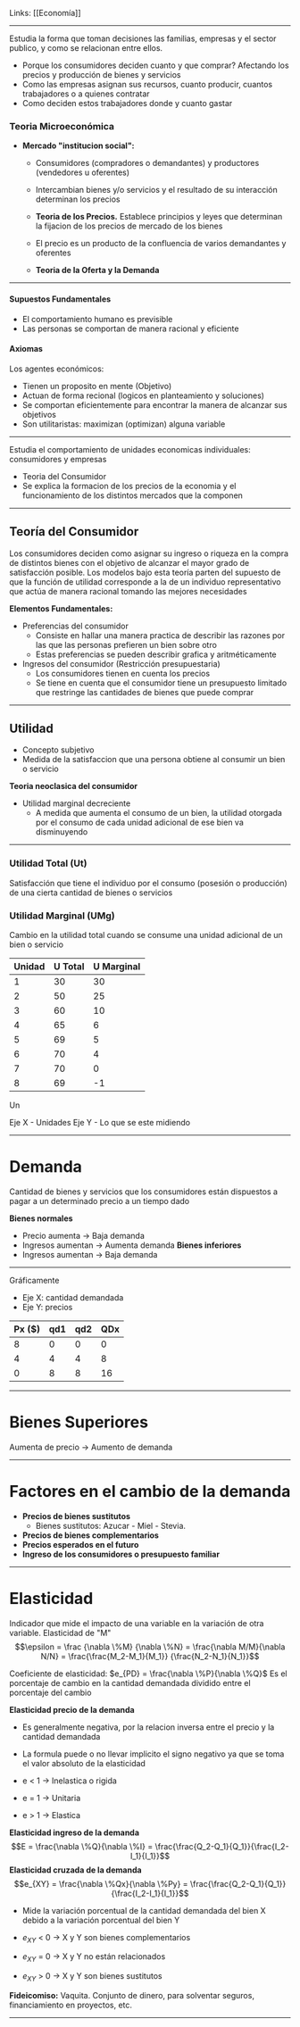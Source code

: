 Links: [[Economía]]
___

Estudia la forma que toman decisiones las familias, empresas y el sector publico, y como se relacionan entre ellos.

- Porque los consumidores deciden cuanto y que comprar? Afectando los precios y producción de bienes y servicios
- Como las empresas asignan sus recursos, cuanto producir, cuantos trabajadores o a quienes contratar
- Como deciden estos trabajadores donde y cuanto gastar

### Teoria Microeconómica
- **Mercado "institucion social":**
	- Consumidores (compradores o demandantes) y productores (vendedores u oferentes)
	- Intercambian bienes y/o servicios y el resultado de su interacción determinan los precios

	- **Teoria de los Precios.** Establece principios y leyes que determinan la fijacion de los precios de mercado de los bienes
	- El precio es un producto de la confluencia de varios demandantes y oferentes
	- **Teoria de la Oferta y la Demanda**

____
#### Supuestos Fundamentales
- El comportamiento humano es previsible
- Las personas se comportan de manera racional y eficiente

#### Axiomas
Los agentes económicos:
- Tienen un proposito en mente (Objetivo)
- Actuan de forma recional (logicos en planteamiento y soluciones)
- Se comportan eficientemente para encontrar la manera de alcanzar sus objetivos
- Son utilitaristas: maximizan (optimizan) alguna variable

___
Estudia el comportamiento de unidades economicas individuales: consumidores y empresas
- Teoria del Consumidor
- Se explica la formacion de los precios de la economia y el funcionamiento de los distintos mercados que la componen

___
## Teoría del Consumidor
Los consumidores deciden como asignar su ingreso o riqueza en la compra de distintos bienes con el objetivo de alcanzar el mayor grado de satisfacción posible.
Los modelos bajo esta teoría parten del supuesto de que la función de utilidad corresponde a la de un individuo representativo que actúa de manera racional tomando las mejores necesidades

**Elementos Fundamentales:**
- Preferencias del consumidor
	- Consiste en hallar una manera practica de describir las razones por las que las personas prefieren un bien sobre otro
	- Estas preferencias se pueden describir grafica y aritméticamente
- Ingresos del consumidor (Restricción presupuestaria)
	- Los consumidores tienen en cuenta los precios
	- Se tiene en cuenta que el consumidor tiene un presupuesto limitado que restringe las cantidades de bienes que puede comprar

___
## Utilidad
- Concepto subjetivo
- Medida de la satisfaccion que una persona obtiene al consumir un bien o servicio

**Teoria neoclasica del consumidor**
- Utilidad marginal decreciente
	- A medida que aumenta el consumo de un bien, la utilidad otorgada por el consumo de cada unidad adicional de ese bien va disminuyendo

___
### Utilidad Total (Ut)
Satisfacción que tiene el individuo por el consumo (posesión o producción) de una cierta cantidad de bienes o servicios

### Utilidad Marginal (UMg)
Cambio en la utilidad total cuando se consume una unidad adicional de un bien o servicio

| Unidad | U Total | U Marginal |
| ------ | ------- | ---------- |
| 1      | 30      | 30         |
| 2      | 50      | 25        |
| 3      | 60      | 10         |
| 4      | 65      | 6         |
| 5      | 69      | 5           |
| 6      | 70      |  4        |
| 7      | 70      | 0          |
| 8      | 69      | -1         |


Un


Eje X - Unidades
Eje Y - Lo que se este midiendo

___
# Demanda
Cantidad de bienes y servicios que los consumidores están dispuestos a pagar a un determinado precio a un tiempo dado

**Bienes normales**
- Precio aumenta $\rightarrow$ Baja demanda
- Ingresos aumentan $\rightarrow$ Aumenta demanda
**Bienes inferiores**
- Ingresos aumentan $\rightarrow$ Baja demanda

___
Gráficamente
- Eje X: cantidad demandada
- Eje Y: precios

| Px ($) | qd1 | qd2 | QDx |
| ------ | --- | --- | --- |
| 8      | 0   | 0   | 0   |
| 4      | 4   | 4   | 8   |
| 0      | 8   | 8   | 16  |


___
# Bienes Superiores
Aumenta de precio $\rightarrow$ Aumento de demanda

___

# Factores en el cambio de la demanda
- **Precios de bienes sustitutos**
	- Bienes sustitutos: Azucar - Miel - Stevia. 
- **Precios de bienes complementarios**
- **Precios esperados en el futuro**
- **Ingreso de los consumidores o presupuesto familiar**

___
# Elasticidad
Indicador que mide el impacto de una variable en la variación de otra variable.
Elasticidad de "M"
$$\epsilon = \frac {\nabla \%M} {\nabla \%N} = \frac{\nabla M/M}{\nabla N/N} = \frac{\frac{M_2-M_1}{M_1}} {\frac{N_2-N_1}{N_1}}$$

Coeficiente de elasticidad: $e_{PD} = \frac{\nabla \%P}{\nabla \%Q}$
	Es el porcentaje de cambio en la cantidad demandada dividido entre el porcentaje del cambio

**Elasticidad precio de la demanda**
- Es generalmente negativa, por la relacion inversa entre el precio y la cantidad demandada
- La formula puede o no llevar implicito el signo negativo ya que se toma el valor absoluto de la elasticidad

- e < 1 $\rightarrow$ Inelastica o rigida
- e = 1 $\rightarrow$ Unitaria
- e > 1 $\rightarrow$ Elastica

**Elasticidad ingreso de la demanda**
$$E = \frac{\nabla \%Q}{\nabla \%I} = \frac{\frac{Q_2-Q_1}{Q_1}}{\frac{I_2-I_1}{I_1}}$$
**Elasticidad cruzada de la demanda**
$$e_{XY} = \frac{\nabla \%Qx}{\nabla \%Py} = \frac{\frac{Q_2-Q_1}{Q_1}}{\frac{I_2-I_1}{I_1}}$$
- Mide la variación porcentual de la cantidad demandada del bien X debido a la variación porcentual del bien Y

- $e_{XY}$ < 0 $\rightarrow$ X y Y son bienes complementarios
- $e_{XY}$ = 0 $\rightarrow$ X y Y no están relacionados
- $e_{XY}$ > 0 $\rightarrow$ X y Y son bienes sustitutos

**Fideicomiso:** Vaquita. Conjunto de dinero, para solventar seguros, financiamiento en proyectos, etc.

___


